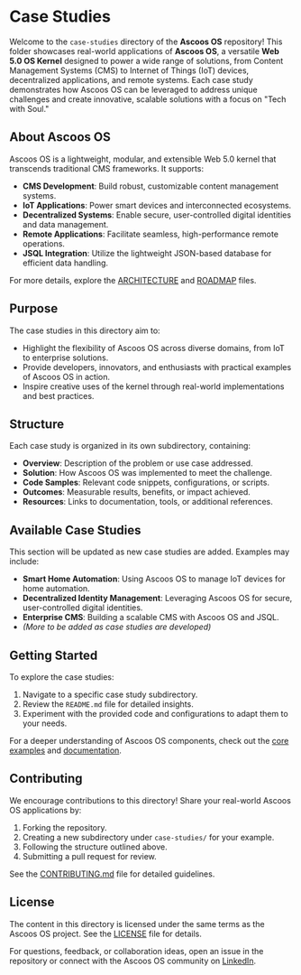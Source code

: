 # Case Studies

Welcome to the `case-studies` directory of the **Ascoos OS** repository! This folder showcases real-world applications of **Ascoos OS**, a versatile **Web 5.0 OS Kernel** designed to power a wide range of solutions, from Content Management Systems (CMS) to Internet of Things (IoT) devices, decentralized applications, and remote systems. Each case study demonstrates how Ascoos OS can be leveraged to address unique challenges and create innovative, scalable solutions with a focus on "Tech with Soul."

## About Ascoos OS
Ascoos OS is a lightweight, modular, and extensible Web 5.0 kernel that transcends traditional CMS frameworks. It supports:
- **CMS Development**: Build robust, customizable content management systems.
- **IoT Applications**: Power smart devices and interconnected ecosystems.
- **Decentralized Systems**: Enable secure, user-controlled digital identities and data management.
- **Remote Applications**: Facilitate seamless, high-performance remote operations.
- **JSQL Integration**: Utilize the lightweight JSON-based database for efficient data handling.

For more details, explore the [ARCHITECTURE](../../ARCHITECTURE.md) and [ROADMAP](../../ROADMAP.md) files.

## Purpose
The case studies in this directory aim to:
- Highlight the flexibility of Ascoos OS across diverse domains, from IoT to enterprise solutions.
- Provide developers, innovators, and enthusiasts with practical examples of Ascoos OS in action.
- Inspire creative uses of the kernel through real-world implementations and best practices.

## Structure
Each case study is organized in its own subdirectory, containing:
- **Overview**: Description of the problem or use case addressed.
- **Solution**: How Ascoos OS was implemented to meet the challenge.
- **Code Samples**: Relevant code snippets, configurations, or scripts.
- **Outcomes**: Measurable results, benefits, or impact achieved.
- **Resources**: Links to documentation, tools, or additional references.

## Available Case Studies
This section will be updated as new case studies are added. Examples may include:
- **Smart Home Automation**: Using Ascoos OS to manage IoT devices for home automation.
- **Decentralized Identity Management**: Leveraging Ascoos OS for secure, user-controlled digital identities.
- **Enterprise CMS**: Building a scalable CMS with Ascoos OS and JSQL.
- *(More to be added as case studies are developed)*

## Getting Started
To explore the case studies:
1. Navigate to a specific case study subdirectory.
2. Review the `README.md` file for detailed insights.
3. Experiment with the provided code and configurations to adapt them to your needs.

For a deeper understanding of Ascoos OS components, check out the [core examples](../kernel/core/TObject) and [documentation](../../docs/kernel).

## Contributing
We encourage contributions to this directory! Share your real-world Ascoos OS applications by:
1. Forking the repository.
2. Creating a new subdirectory under `case-studies/` for your example.
3. Following the structure outlined above.
4. Submitting a pull request for review.

See the [CONTRIBUTING.md](../../CONTRIBUTING.md) file for detailed guidelines.

## License
The content in this directory is licensed under the same terms as the Ascoos OS project. See the [LICENSE](../../LICENSE.md) file for details.

For questions, feedback, or collaboration ideas, open an issue in the repository or connect with the Ascoos OS community on [LinkedIn](https://www.linkedin.com/in/ascoos).
